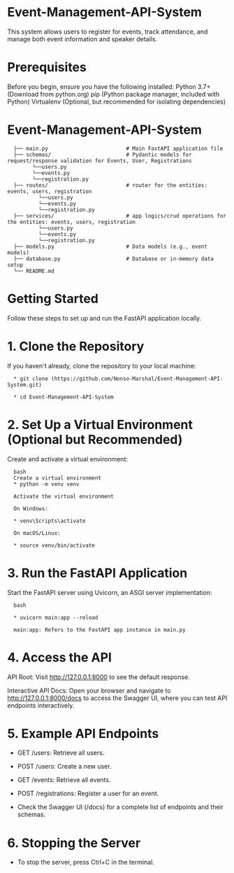 # Event-Management-API-System

This system allows users to register for events, track attendance, and manage both event information and speaker details.


# Prerequisites

Before you begin, ensure you have the following installed:
Python 3.7+ (Download from python.org)
pip (Python package manager, included with Python)
Virtualenv (Optional, but recommended for isolating dependencies)



# Event-Management-API-System


      ├── main.py                         # Main FastAPI application file      
      ├── schemas/                        # Pydantic models for request/response validation for Events, User, Registrations
            └──users.py
            └──events.py
            └──registration.py
      ├── routes/                         # router for the entities: events, users, registration
              └──users.py
              └──events.py
              └──registration.py
      ├── services/                       # app logics/crud operations for the entities: events, users, registration
              └──users.py
              └──events.py
              └──registration.py
      ├── models.py                       # Data models (e.g., event models)
      ├── database.py                     # Database or in-memory data setup
      └── README.md   




# Getting Started

Follow these steps to set up and run the FastAPI application locally.




# 1. Clone the Repository

If you haven't already, clone the repository to your local machine:

      * git clone (https://github.com/Nonso-Marshal/Event-Management-API-System.git)
        
      * cd Event-Management-API-System



# 2. Set Up a Virtual Environment (Optional but Recommended)

Create and activate a virtual environment:

      bash
      Create a virtual environment
      * python -m venv venv
      
      Activate the virtual environment
      
      On Windows:
      
      * venv\Scripts\activate
      
      On macOS/Linux:
      
      * source venv/bin/activate
      

# 3. Run the FastAPI Application

Start the FastAPI server using Uvicorn, an ASGI server implementation:

      bash
      
      * uvicorn main:app --reload
      
      main:app: Refers to the FastAPI app instance in main.py


# 4. Access the API 

API Root: Visit http://127.0.0.1:8000 to see the default response.

Interactive API Docs: Open your browser and navigate to http://127.0.0.1:8000/docs to access the Swagger UI, where you can test API endpoints interactively.


# 5. Example API Endpoints

* GET /users: Retrieve all users.

* POST /users: Create a new user.

* GET /events: Retrieve all events.

* POST /registrations: Register a user for an event.

* Check the Swagger UI (/docs) for a complete list of endpoints and their schemas.


# 6. Stopping the Server

* To stop the server, press Ctrl+C in the terminal.











